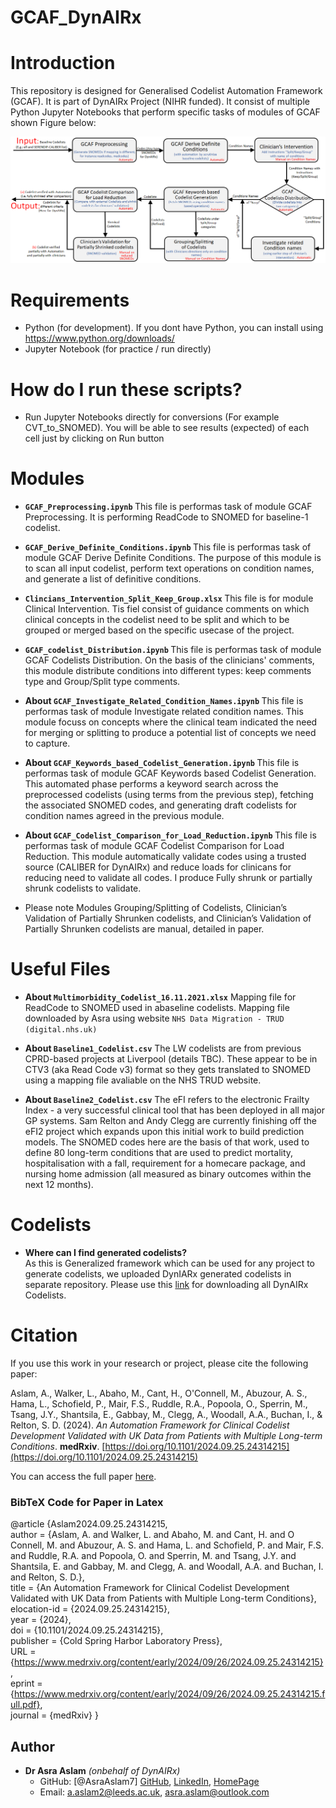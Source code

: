 # GCAF_DynAIRx

# Introduction
This repository is designed for Generalised Codelist Automation Framework (GCAF). It is part of DynAIRx Project (NIHR funded). It consist of multiple Python Jupyter Notebooks that perform specific tasks of modules of GCAF shown Figure below:

<!-- mapping files and utlity functions for conversion, grouping, and preparation of training data. Baseline database may consist of SNOMED, cvt codes, read codes, conditions/terms, descriptions etc.

This is framework created by Asra for Codelist Paper -->

![Generalised Codelist Automation Framework (GCAF)](/others/GCAF_Framework.png)




# Requirements
- Python (for development). If you dont have Python, you can install using https://www.python.org/downloads/ 
- Jupyter Notebook (for practice / run directly)

# How do I run these scripts?
- Run Jupyter Notebooks directly for conversions (For example CVT_to_SNOMED). You will be able to see results (expected) of each cell just by clicking on Run button

# Modules
- <b>`GCAF_Preprocessing.ipynb` </b>
This file is performas task of module GCAF Preprocessing. It is performing ReadCode to SNOMED for baseline-1 codelist.

- <b>`GCAF_Derive_Definite_Conditions.ipynb` </b>
This file is performas task of module GCAF Derive Definite Conditions. The purpose of this module is to scan all input codelist, perform text operations on condition names, and generate a list of definitive conditions. 

- <b>`Clincians_Intervention_Split_Keep_Group.xlsx` </b>
This file is for module Clinical Intervention. Tis fiel consist of guidance comments on which clinical concepts in the codelist need to be split and which to be grouped or merged based on the specific usecase of the project.

- <b>`GCAF_codelist_Distribution.ipynb` </b>
This file is performas task of module GCAF Codelists Distribution. On the basis of the clinicians' comments, this module distribute conditions into different types: keep comments type and Group/Split type comments.

- <b>About `GCAF_Investigate_Related_Condition_Names.ipynb` </b>
This file is performas task of module Investigate related condition names. This module focuss on concepts where the clinical team indicated the need for merging or splitting to produce a potential list of concepts we need to capture.

- <b>About `GCAF_Keywords_based_Codelist_Generation.ipynb` </b>
This file is performas task of module GCAF Keywords based Codelist Generation. This automated phase performs a keyword search across the preprocessed codelists (using terms from the previous step), fetching the associated SNOMED codes, and generating draft codelists for condition names agreed in the previous module. 


- <b>About `GCAF_Codelist_Comparison_for_Load_Reduction.ipynb` </b>
This file is performas task of module GCAF Codelist Comparison for Load Reduction. This module automatically validate codes using a trusted source (CALIBER for DynAIRx) and reduce loads for clinicans for reducing need to validate all codes. I produce Fully shrunk or partially shrunk codelists to validate.


- Please note Modules Grouping/Splitting of Codelists, Clinician’s Validation of Partially Shrunken codelists, and Clinician’s Validation of Partially Shrunken codelists are manual, detailed in paper.


# Useful Files
- <b>About `Multimorbidity_Codelist_16.11.2021.xlsx`</b>
    Mapping file for ReadCode to SNOMED used in abaseline codelists. Mapping file downloaded by Asra using website `NHS Data Migration - TRUD (digital.nhs.uk)`


- <b>About `Baseline1_Codelist.csv`</b>
    The LW codelists are from previous CPRD-based projects at Liverpool (details TBC). These appear to be in CTV3 (aka Read Code v3) format so they gets translated to SNOMED using a mapping file avaliable on the NHS TRUD website.

- <b>About `Baseline2_Codelist.csv`</b>
    The eFI refers to the electronic Frailty Index - a very successful clinical tool that has been deployed in all major GP systems. Sam Relton and Andy Clegg are currently finishing off the eFI2 project which expands upon this initial work to build prediction models. The SNOMED codes here are the basis of that work, used to define 80 long-term conditions that are used to predict mortality, hospitalisation with a fall, requirement for a homecare package, and nursing home admission (all measured as binary outcomes within the next 12 months).


# Codelists
- <b>Where can I find generated codelists?</b> <br>
As this is Generalized framework which can be used for any project to generate codelists, we uploaded DynIARx generated codelists in separate repository. Please use this [link](https://github.com/DynAIRx/Codelists_DynAIRx) for downloading all DynAIRx Codelists.

# Citation

If you use this work in your research or project, please cite the following paper:

Aslam, A., Walker, L., Abaho, M., Cant, H., O'Connell, M., Abuzour, A. S., Hama, L., Schofield, P., Mair, F.S., Ruddle, R.A., Popoola, O., Sperrin, M., Tsang, J.Y., Shantsila, E., Gabbay, M., Clegg, A., Woodall, A.A., Buchan, I., & Relton, S. D. (2024). *An Automation Framework for Clinical Codelist Development Validated with UK Data from Patients with Multiple Long-term Conditions*. **medRxiv**. [https://doi.org/10.1101/2024.09.25.24314215](https://doi.org/10.1101/2024.09.25.24314215)

You can access the full paper [here](https://www.medrxiv.org/content/early/2024/09/26/2024.09.25.24314215.full.pdf).

### BibTeX Code for Paper in Latex

@article {Aslam2024.09.25.24314215, <br>
	author = {Aslam, A. and Walker, L. and Abaho, M. and Cant, H. and O Connell, M. and Abuzour, A. S. and Hama, L. and Schofield, P. and Mair, F.S. and Ruddle, R.A. and Popoola, O. and Sperrin, M. and Tsang, J.Y. and Shantsila, E. and Gabbay, M. and Clegg, A. and Woodall, A.A. and Buchan, I. and Relton, S. D.},<br>
	title = {An Automation Framework for Clinical Codelist Development Validated with UK Data from Patients with Multiple Long-term Conditions}, <br>
	elocation-id = {2024.09.25.24314215}, <br>
	year = {2024}, <br>
	doi = {10.1101/2024.09.25.24314215}, <br>
	publisher = {Cold Spring Harbor Laboratory Press}, <br>
	URL = {https://www.medrxiv.org/content/early/2024/09/26/2024.09.25.24314215}, <br>
	eprint = {https://www.medrxiv.org/content/early/2024/09/26/2024.09.25.24314215.full.pdf}, <br>
	journal = {medRxiv}
}

## Author
- **Dr Asra Aslam** _(onbehalf of DynAIRx)_
    - GitHub: [@AsraAslam7] [GitHub](https://github.com/johndoe), [LinkedIn](https://www.linkedin.com/in/asra-aslam-phd-501a4261/), [HomePage](https://www.asraaslam.com/)
    - Email: a.aslam2@leeds.ac.uk, asra.aslam@outlook.com
    